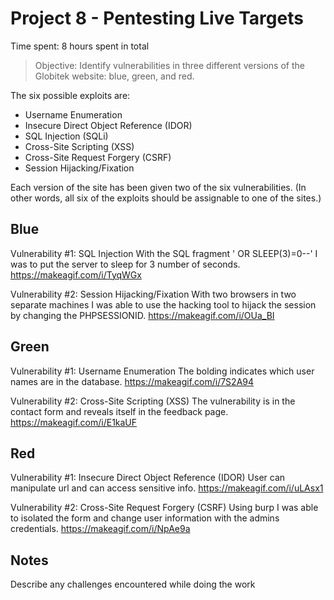 # Project 8 - Pentesting Live Targets

Time spent: 8 hours spent in total

> Objective: Identify vulnerabilities in three different versions of the Globitek website: blue, green, and red.

The six possible exploits are:
* Username Enumeration
* Insecure Direct Object Reference (IDOR)
* SQL Injection (SQLi)
* Cross-Site Scripting (XSS)
* Cross-Site Request Forgery (CSRF)
* Session Hijacking/Fixation

Each version of the site has been given two of the six vulnerabilities. (In other words, all six of the exploits should be assignable to one of the sites.)

## Blue

Vulnerability #1: SQL Injection
    With the SQL fragment   ' OR SLEEP(3)=0--'  I was to put the server to sleep for 3 number of seconds.
    https://makeagif.com/i/TyqWGx

Vulnerability #2: Session Hijacking/Fixation
    With two browsers in two separate machines I was able to use the hacking tool to hijack the session by changing the PHPSESSIONID.
    https://makeagif.com/i/OUa_BI


## Green

Vulnerability #1: Username Enumeration
    	The bolding indicates which user names are in the database.
	https://makeagif.com/i/7S2A94

Vulnerability #2: Cross-Site Scripting (XSS)
    The vulnerability is in the contact form and reveals itself in the feedback page.
    https://makeagif.com/i/E1kaUF


## Red

Vulnerability #1: Insecure Direct Object Reference (IDOR)
    User can manipulate url and can access sensitive info.
    https://makeagif.com/i/uLAsx1

Vulnerability #2: Cross-Site Request Forgery (CSRF)
    Using burp I was able to isolated the form and change user information with the admins credentials.
    https://makeagif.com/i/NpAe9a



## Notes

Describe any challenges encountered while doing the work
